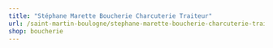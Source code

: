 ```yaml
---
title: "Stéphane Marette Boucherie Charcuterie Traiteur"
url: /saint-martin-boulogne/stephane-marette-boucherie-charcuterie-traiteur/
shop: boucherie
---
```

